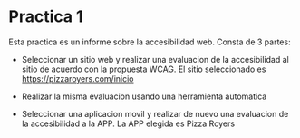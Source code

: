 # Practica 1

Esta practica es un informe sobre la accesibilidad web.
Consta de 3 partes:
- Seleccionar un sitio web y realizar una evaluacion de la accesibilidad al sitio de acuerdo con la propuesta WCAG. El sitio seleccionado es https://pizzaroyers.com/inicio
+ Realizar la misma evaluacion usando una herramienta automatica
* Seleccionar una aplicacion movil y realizar de nuevo una evaluacion de la accesibilidad a la APP. La APP elegida es Pizza Royers

